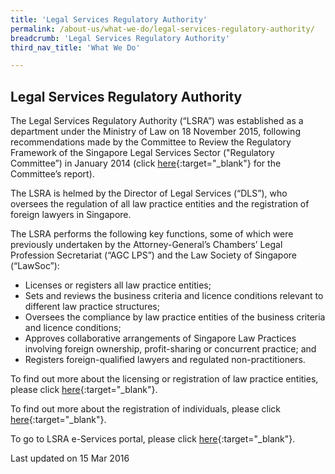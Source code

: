 ```yaml
---
title: 'Legal Services Regulatory Authority'
permalink: /about-us/what-we-do/legal-services-regulatory-authority/
breadcrumb: 'Legal Services Regulatory Authority'
third_nav_title: 'What We Do'

---
```



Legal Services Regulatory Authority
---

The Legal Services Regulatory Authority (“LSRA”) was established as a department under the Ministry of Law on 18 November 2015, following recommendations made by the Committee to Review the Regulatory Framework of the Singapore Legal Services Sector ("Regulatory Committee”) in January 2014 (click [here](/files/Final-Report-of-the-Committee-to-Review-the-Reg-Framework-of-the-Spore-Legal-Sector.pdf){:target="_blank"} for the Committee’s report).

The LSRA is helmed by the Director of Legal Services (“DLS”), who oversees the regulation of all law practice entities and the registration of foreign lawyers in Singapore.

The LSRA performs the following key functions, some of which were previously undertaken by the Attorney-General’s Chambers’ Legal Profession Secretariat (“AGC LPS”) and the Law Society of Singapore (“LawSoc”):

<ul>
  <li>Licenses or registers all law practice entities;</li>
  <li>Sets and reviews the business criteria and licence conditions relevant to different law practice structures;</li>
  <li>Oversees the compliance by law practice entities of the business criteria and licence conditions;</li>
  <li>Approves collaborative arrangements of Singapore Law Practices involving foreign ownership, profit-sharing or concurrent practice; and</li>
  <li>Registers foreign-qualified lawyers and regulated non-practitioners.</li>
</ul>


To find out more about the licensing or registration of law practice entities, please click [here](/law-practice-entities-and-lawyers/licensing-or-registration-of-law-practice-entities/types-of-licence-or-registration/){:target="_blank"}.
  
To find out more about the registration of individuals, please click [here](/law-practice-entities-and-lawyers/registration-of-individuals/types-of-individual-registration/){:target="_blank"}.

To go to LSRA e-Services portal, please click [here](https://www.mlaw.gov.sg/eservices/lsra/lsra-home/){:target="_blank"}.

<p class="right-side-updated">Last updated on 15 Mar 2016</p>

